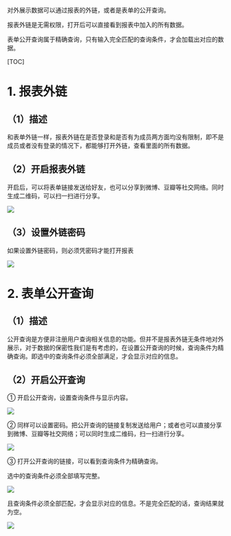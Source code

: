对外展示数据可以通过报表的外链，或者是表单的公开查询。

报表外链是无需权限，打开后可以直接看到报表中加入的所有数据。

表单公开查询属于精确查询，只有输入完全匹配的查询条件，才会加载出对应的数据。

[TOC]


# 1. 报表外链

## （1）描述

和表单外链一样，报表外链在是否登录和是否有为成员两方面均没有限制，即不是成员或者没有登录的情况下，都能够打开外链，查看里面的所有数据。

## （2）开启报表外链

开启后，可以将表单链接发送给好友，也可以分享到微博、豆瓣等社交网络。同时生成二维码，可以扫一扫进行分享。

![](http://docfiles.baibaoyun.com/FnQKo01F3A_wAcRIHsss6L-vHlFy)

## （3）设置外链密码

如果设置外链密码，则必须凭密码才能打开报表

![](http://docfiles.baibaoyun.com/FhFHs0azyU6eplgjv3GlBaCaKLE8)

# 2. 表单公开查询

## （1）描述

公开查询是方便非注册用户查询相关信息的功能。但并不是报表外链无条件地对外展示，对于数据的保密性我们是有考虑的，在设置公开查询的时候，查询条件为精确查询。即选中的查询条件必须全部满足，才会显示对应的信息。

## （2）开启公开查询

① 开启公开查询，设置查询条件与显示内容。

![](http://docfiles.baibaoyun.com/Fp6O7P4UmZmQYhADp_Ao4_I7meMX)

② 同样可以设置密码。把公开查询的链接复制发送给用户；或者也可以直接分享到微博、豆瓣等社交网络；可以同时生成二维码，扫一扫进行分享。

![](http://docfiles.baibaoyun.com/Ftt6oiwdSFwriY7CSznPn9wjUKCf)

③ 打开公开查询的链接，可以看到查询条件为精确查询。

选中的查询条件必须全部填写完整。

![](http://docfiles.baibaoyun.com/FldcVZhMKpfKCiDTKncNRgqVDWyP)

且查询条件必须全部匹配，才会显示对应的信息。不是完全匹配的话，查询结果就为空。

![](http://docfiles.baibaoyun.com/FjbVaZWl1ufeLxuTngJycRfLiJ1N)



